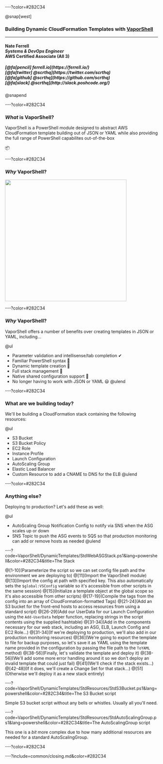 ---?color=#282C34

@snap[west]
<h3>Building Dynamic CloudFormation Templates with <a href='https://vaporshell.io/'>VaporShell</a></h3>
<hr>
<h4>Nate Ferrell<br><i>Systems & DevOps Engineer</i><br>AWS Certified Associate (All 3)</h4>
<h5>[@fa[pencil] ferrell.io](https://ferrell.io/)<br>[@fa[twitter] @scrthq](https://twitter.com/scrthq)<br>[@fa[github] @scrthq](https://github.com/scrthq)<br>[@fa[slack] @scrthq](http://slack.poshcode.org/)</h5>
@snapend

---?color=#282C34

### _What_ is VaporShell?

VaporShell is a PowerShell module designed to abstract AWS CloudFormation template building out of JSON or YAML while also providing the full range of PowerShell capabilites out-of-the-box

📦

---?color=#282C34

### _Why_ VaporShell?

<img src="https://i.kym-cdn.com/entries/icons/facebook/000/022/978/yNlQWRM.jpg" width="400"/>

---?color=#282C34

### _Why_ VaporShell?

VaporShell offers a number of benefits over creating templates in JSON or YAML, including...

@ul
- Parameter validation and intellisense/tab completion ✔
- Familiar PowerShell syntax 🤔
- Dynamic template creation 💪
- Full stack management 🚀
- Native shared configuration support 🤝
- No longer having to work with JSON or YAML 😃
@ulend

---?color=#282C34

### What are we building today?

We'll be building a CloudFormation stack containing the following resources:

@ul
- S3 Bucket
- S3 Bucket Policy
- EC2 Role
- Instance Profile
- Launch Configuration
- AutoScaling Group
- Elastic Load Balancer
- Custom Resource to add a CNAME to DNS for the ELB
@ulend

---?color=#282C34

### Anything else?


Deploying to production? Let's add these as well:

@ul
- AutoScaling Group Notification Config to notify via SNS when the ASG scales up or down
- SNS Topic to push the ASG events to SQS so that production monitoring can add or remove hosts as needed
@ulend

---?code=VaporShell/DynamicTemplates/StdWebASGStack.ps1&lang=powershell&color=#282C34&title=The Stack

@[1-10](Parameterize the script so we can set config file path and the environment we are deploying to)
@[11](Import the VaporShell module)
@[13](Import the config at path with specified key. This also automatically sets the `$global:VSConfig` variable so it's accessible from other scripts in the same session)
@[15](Initialize a template object at the global scope so it's also accessible from other scripts)
@[17-19](Compile the tags from the config into an array of CloudFormation-formatted Tags)
@[21-24](Add an S3 bucket for the front-end hosts to access resources from using a standard script)
@[26-29](Add our UserData for our Launch Configuration using the `Add-UserData` helper function, replacing strings in the script contents using the supplied hashtable)
@[31-34](Add in the components necessary for our web stack, including an ASG, ELB, Launch Config and EC2 Role...)
@[31-34](If we're deploying to production, we'll also add in our production monitoring resources)
@[36](We're going to export the template to file for backup purposes, so let's save it as YAML using the template name provided in the configuration by passing the file path to the `ToYAML` method)
@[38-56](Finally, let's validate the template and deploy it)
@[38-56](We'll add some more error handling around it so we don't deploy an invalid template that could just fail)
@[41](We'll check if the stack exists...)
@[42-48](If it does, we'll create a Change Set for that stack...)
@[51](Otherwise we'll deploy it as a new stack entirely)

---?code=VaporShell/DynamicTemplates/StdResources/StdS3Bucket.ps1&lang=powershell&color=#282C34&title=The S3 Bucket script

Simple S3 bucket script without any bells or whistles. Usually all you'll need.

---?code=VaporShell/DynamicTemplates/StdResources/StdAutoScalingGroup.ps1&lang=powershell&color=#282C34&title=The AutoScalingGroup script

This one is a _bit_ more complex due to how many additional resources are needed for a standard AutoScalingGroup.

---?color=#282C34

---?include=common/closing.md&color=#282C34
